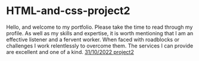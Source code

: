 # HTML-and-css-project2
Hello, and welcome to my portfolio. Please take the time to read through my profile. As well as my skills and expertise, it is worth mentioning that I am an effective listener and a fervent worker. When faced with roadblocks or challenges I work relentlessly to overcome them. The services I can provide are excellent and one of a kind.
[31/10/2022 project2](https://miro.com/app/board/uXjVPIOsrBk=/?share_link_id=146872039949)
